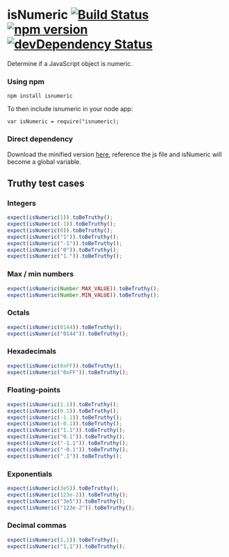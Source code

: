 # isNumeric [![Build Status](https://travis-ci.org/leecrossley/isNumeric.png?branch=master)](https://travis-ci.org/leecrossley/isNumeric) [![npm version](https://badge.fury.io/js/isnumeric.png)](https://npmjs.org/package/isnumeric) [![devDependency Status](https://david-dm.org/leecrossley/isNumeric/dev-status.png)](https://david-dm.org/leecrossley/isNumeric#info=devDependencies)

Determine if a JavaScript object is numeric.

### Using npm

```
npm install isnumeric
```

To then include isnumeric in your node app:

```
var isNumeric = require("isnumeric);
```

### Direct dependency

Download the minified version [here](http://bit.ly/isnumeric), reference the js file and isNumeric will become a global variable.


## Truthy test cases

### Integers

```javascript
expect(isNumeric(1)).toBeTruthy();
expect(isNumeric(-1)).toBeTruthy();
expect(isNumeric(0)).toBeTruthy();
expect(isNumeric("1")).toBeTruthy();
expect(isNumeric("-1")).toBeTruthy();
expect(isNumeric("0")).toBeTruthy();
expect(isNumeric("1.")).toBeTruthy();
```

### Max / min numbers

```javascript
expect(isNumeric(Number.MAX_VALUE)).toBeTruthy();
expect(isNumeric(Number.MIN_VALUE)).toBeTruthy();
```

### Octals

```javascript
expect(isNumeric(0144)).toBeTruthy();
expect(isNumeric("0144")).toBeTruthy();
```

### Hexadecimals

```javascript
expect(isNumeric(0xFF)).toBeTruthy();
expect(isNumeric("0xFF")).toBeTruthy();
```

### Floating-points

```javascript
expect(isNumeric(1.1)).toBeTruthy();
expect(isNumeric(0.1)).toBeTruthy();
expect(isNumeric(-1.1)).toBeTruthy();
expect(isNumeric(-0.1)).toBeTruthy();
expect(isNumeric("1.1")).toBeTruthy();
expect(isNumeric("0.1")).toBeTruthy();
expect(isNumeric("-1.1")).toBeTruthy();
expect(isNumeric("-0.1")).toBeTruthy();
expect(isNumeric(".1")).toBeTruthy();
```

### Exponentials

```javascript
expect(isNumeric(3e5)).toBeTruthy();
expect(isNumeric(123e-2)).toBeTruthy();
expect(isNumeric("3e5")).toBeTruthy();
expect(isNumeric("123e-2")).toBeTruthy();
```

### Decimal commas

```javascript
expect(isNumeric(1,1)).toBeTruthy();
expect(isNumeric("1,1")).toBeTruthy();
```